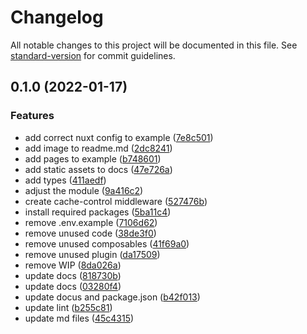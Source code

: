 # Changelog

All notable changes to this project will be documented in this file. See [standard-version](https://github.com/conventional-changelog/standard-version) for commit guidelines.

## 0.1.0 (2022-01-17)


### Features

* add correct nuxt config to example ([7e8c501](https://github.com/nuxt-modules/cache/commit/7e8c5013181e7f7b32c5205edf17467753a1f6ed))
* add image to readme.md ([2dc8241](https://github.com/nuxt-modules/cache/commit/2dc824106efe014b06293a628c742da1a7529a6b))
* add pages to example ([b748601](https://github.com/nuxt-modules/cache/commit/b748601260f2da95c83be3bc61442bd6c620acec))
* add static assets to docs ([47e726a](https://github.com/nuxt-modules/cache/commit/47e726a55e4e040314360176aec25885cc79a8d1))
* add types ([411aedf](https://github.com/nuxt-modules/cache/commit/411aedf8a0021876131444a54146a16912077f1d))
* adjust the module ([9a416c2](https://github.com/nuxt-modules/cache/commit/9a416c20d7c9bf82eef7bdb5d332b8acddae2d5f))
* create cache-control middleware ([527476b](https://github.com/nuxt-modules/cache/commit/527476ba46f7b575c0f01896ae1c74853d803c57))
* install required packages ([5ba11c4](https://github.com/nuxt-modules/cache/commit/5ba11c4935013f7f6bdb598db71c14ed86742f07))
* remove .env.example ([7106d62](https://github.com/nuxt-modules/cache/commit/7106d629f4e5680492e452cf2282fdd3e04081fe))
* remove unused code ([38de3f0](https://github.com/nuxt-modules/cache/commit/38de3f06870c4d1f9fa321c8b8578dce98320ddf))
* remove unused composables ([41f69a0](https://github.com/nuxt-modules/cache/commit/41f69a0d8000bb3a5b90afafec077b513b7aa184))
* remove unused plugin ([da17509](https://github.com/nuxt-modules/cache/commit/da17509837f5e334e8edd25eebda305ec70710e2))
* remove WIP ([8da026a](https://github.com/nuxt-modules/cache/commit/8da026a35f23334ec5194421800fad40143e88a6))
* update docs ([818730b](https://github.com/nuxt-modules/cache/commit/818730bb6765b5f6d24b657b83746c8ffaf1b9ec))
* update docs ([03280f4](https://github.com/nuxt-modules/cache/commit/03280f4499a1e5917981b21c2a422d835116d754))
* update docus and package.json ([b42f013](https://github.com/nuxt-modules/cache/commit/b42f01366bdb22765fabcbbc3694ebef398a682c))
* update lint ([b255c81](https://github.com/nuxt-modules/cache/commit/b255c817b269634461154994c5c77f70338c037d))
* update md files ([45c4315](https://github.com/nuxt-modules/cache/commit/45c43152f6146f527e9efbe66549f18790b1d670))

